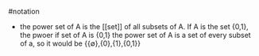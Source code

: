  #notation 
- the power set of A is the [[set]] of all subsets of A. If A is the set {0,1}, the pwoer if set of A is {0,1} the power set of A is a set of every subset of a, so it would be {{$\emptyset$},{0},{1},{0,1}}